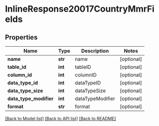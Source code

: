 # InlineResponse20017CountryMmrFields

## Properties
Name | Type | Description | Notes
------------ | ------------- | ------------- | -------------
**name** | **str** | name | [optional] 
**table_id** | **int** | tableID | [optional] 
**column_id** | **int** | columnID | [optional] 
**data_type_id** | **int** | dataTypeID | [optional] 
**data_type_size** | **int** | dataTypeSize | [optional] 
**data_type_modifier** | **int** | dataTypeModifier | [optional] 
**format** | **str** | format | [optional] 

[[Back to Model list]](../README.md#documentation-for-models) [[Back to API list]](../README.md#documentation-for-api-endpoints) [[Back to README]](../README.md)


